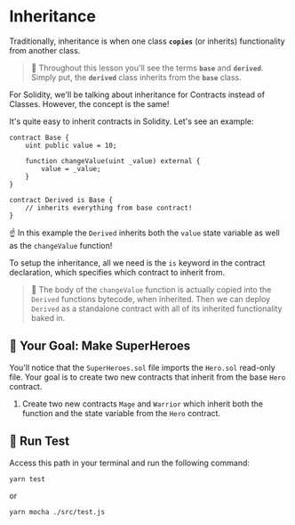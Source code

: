 # Inheritance

Traditionally, inheritance is when one class **`copies`** (or inherits) functionality from another class.

> 📖 Throughout this lesson you'll see the terms **`base`** and **`derived`**. Simply put, the **`derived`** class inherits from the **`base`** class.

For Solidity, we'll be talking about inheritance for Contracts instead of Classes. However, the concept is the same!

It's quite easy to inherit contracts in Solidity. Let's see an example:

```solidity
contract Base {
	uint public value = 10;

	function changeValue(uint _value) external {
		value = _value;
	}
}

contract Derived is Base {
    // inherits everything from base contract!
}
```
☝️ In this example the `Derived` inherits both the `value` state variable as well as the `changeValue` function!

To setup the inheritance, all we need is the `is` keyword in the contract declaration, which specifies which contract to inherit from.

> 📖 The body of the `changeValue` function is actually copied into the `Derived` functions bytecode, when inherited. Then we can deploy `Derived` as a standalone contract with all of its inherited functionality baked in.

## 🏁 Your Goal: Make SuperHeroes

You'll notice that the `SuperHeroes.sol` file imports the `Hero.sol` read-only file. Your goal is to create two new contracts that inherit from the base `Hero` contract.

1. Create two new contracts `Mage` and `Warrior` which inherit both the function and the state variable from the `Hero` contract.

## 🧪 Run Test

Access this path in your terminal and run the following command:

```bash
yarn test
```

or

```bash
yarn mocha ./src/test.js
```
